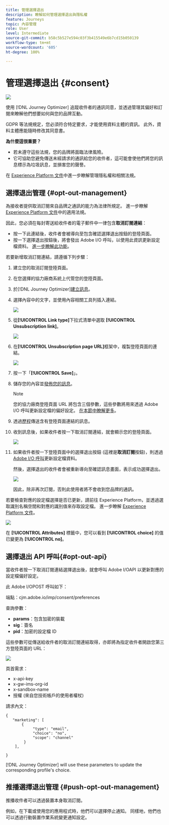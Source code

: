 ```yaml
---
title: 管理選擇退出
description: 瞭解如何管理選擇退出與隱私權
feature: Journeys
topic: 內容管理
role: User
level: Intermediate
source-git-commit: b58c5b527e594c03f3b415549e6b7cd15b050139
workflow-type: tm+mt
source-wordcount: '605'
ht-degree: 100%

---
```


# 管理選擇退出 {#consent}

![](assets/do-not-localize/badge.png)

使用 [!DNL Journey Optimizer] 追蹤收件者的通訊同意，並透過管理其偏好和訂閱來瞭解他們想要如何與您的品牌互動。<!--Their preferences and subscriptions are handled through Consent management.-->

GDPR 等法規規定，您必須符合特定要求，才能使用資料主體的資訊。 此外，資料主體應能隨時修改其同意書。

**為什麼這很重要？**

* 若未遵守這些法規，您的品牌將面臨法律風險。
* 它可協助您避免傳送未經請求的通訊給您的收件者，這可能會使他們將您的訊息標示為垃圾訊息，並損害您的聲譽。

在 [Experience Platform 文件](https://experienceleague.adobe.com/docs/experience-platform/privacy/home.html?lang=zh-Hant)中進一步瞭解管理隱私權和相關法規。

<!--* Recipients should be able to opt-in/opt-out from receiving electronic communication through one or more channel
* Recipients expect the brand to offer preference centre capability that controls how brand should engage with them (example: channel of communication, invasive and non-invasive tracking etc). This helps to fulfil regulatory obligations and also facilitates quality engagement with recipient. 
* The third category is the capability to offer subscription to recipients (newsletter, etc)-->

## 選擇退出管理 {#opt-out-management}

為接收者提供取消訂閱來自品牌之通訊的能力為法律所規定。 進一步瞭解 [Experience Platform 文件](https://experienceleague.adobe.com/docs/experience-platform/privacy/regulations/overview.html?lang=zh-Hant#regulations)中的適用法規。

因此，您必須在每封寄送給收件者的電子郵件中一律包含&#x200B;**取消訂閱連結**：
* 按一下此連結後，收件者會被導向至包含確認選擇退出按鈕的登陸頁面。
* 按一下選擇退出按鈕後，將會發出 Adobe I/O 呼叫，以使用此資訊更新設定檔資料。 [進一步瞭解此功能](#consent-service-api)。

若要新增取消訂閱連結，請遵循下列步驟：

1. 建立您的取消訂閱登陸頁面。
1. 在您選擇的協力廠商系統上代管您的登陸頁面。
1. 於[!DNL Journey Optimizer][建立訊息](../../help/using/create-message.md)。

   <!--The link to your landing page should contain a static URL and the profile ID.-->

1. 選擇內容中的文字，並使用內容相關工具列插入連結。

   ![](assets/opt-out-insert-link.png)

1. 從&#x200B;**[!UICONTROL Link type]**&#x200B;下拉式清單中選取 **[!UICONTROL Unsubscription link]**。

   ![](assets/opt-out-link-type.png)

1. 在&#x200B;**[!UICONTROL Unsubscription page URL]**&#x200B;框架中，複製登陸頁面的連結。

   ![](assets/opt-out-link-url.png)

1. 按一下「**[!UICONTROL Save]**」。

1. 儲存您的內容並[發佈您的訊息](../../help/using/publish-manage-message.md)。

   >[!NOTE]
   >
   >您的協力廠商登陸頁面 URL 將包含三個參數，這些參數將用來透過 Adobe I/O 呼叫更新設定檔的偏好設定。 [在本節中瞭解更多](#consent-service-api)。

1. 透過[歷程](building-journeys/journey.md)傳送含有登陸頁面連結的訊息。

1. 收到訊息後，如果收件者按一下取消訂閱連結，就會顯示您的登陸頁面。

   ![](assets/opt-out-lp-example.png)

1. 如果收件者按一下登陸頁面中的選擇退出按鈕 (這裡是&#x200B;**取消訂閱**&#x200B;按鈕)，則透過 [Adobe I/O 呼叫](#opt-out-api)更新設定檔資料。

   然後，選擇退出的收件者會被重新導向至確認訊息畫面，表示成功選擇退出。

   ![](assets/opt-out-confirmation-example.png)

   因此，除非再次訂閱，否則此使用者將不會收到您品牌的通訊。

若要檢查對應的設定檔選擇是否已更新，請前往 Experience Platform，並透過選取識別名稱空間和對應的識別值來存取設定檔。 進一步瞭解 [Experience Platform 文件](https://experienceleague.adobe.com/docs/experience-platform/profile/ui/user-guide.html?lang=zh-Hant#getting-started)。

![](assets/opt-out-profile-choice.png)

在 **[!UICONTROL Attributes]** 標籤中，您可以看到 **[!UICONTROL choice]** 的值已變更為 **[!UICONTROL no]**。

<!--The opt-out URL is resolved upon each recipient receiving the message. It is then personalized with the relevant encrypted parameters (profile ID, profile name, journey ID, sandbox ID, and message execution ID).-->

## 選擇退出 API 呼叫{#opt-out-api}

當收件者按一下取消訂閱連結選擇退出後，就會呼叫 Adobe I/OAPI <!--Consent service API to capture the encrypted data and-->以更新對應的設定檔偏好設定。

此 Adobe I/OPOST 呼叫如下：

端點：cjm.adobe.io/imp/consent/preferences

查詢參數：
* **params**：包含加密的裝載
* **sig**：簽名 <!--which signature?-->
* **pid**：加密的設定檔 ID

這些參數可從傳送給收件者的取消訂閱連結取得，亦即將為指定收件者開啟您第三方登陸頁面的 URL：

![](assets/opt-out-parameters.png)

<!--QUESTION: How do you get the URL built for each recipient? Do you have to wait until each targeted recipient receives the unsubscribe link or can you deduce it in advance? Is it done automatically upon the API call or do you have to do something manually for each profile? In other words will the LP automatically include the 3 parameters or do you have to insert something manually? Still not completely clear-->

頁首需求：
* x-api-key
* x-gw-ims-org-id
* x-sandbox-name
* 授權 (來自您技術帳戶的使用者權杖) <!--How do you find this information? And other header elements?-->

請求內文：

```
{
   "marketing": [
       {
            "type": "email",           
            "choice": "no",          
            "scope": "channel"       
        }
    ],
 
}
```

<!--The Consent service /-->[!DNL Journey Optimizer] will <!--decrypt and-->use these parameters to update the corresponding profile's choice. <!--and provide an answer back to the landing page.-->

## 推播選擇退出管理 {#push-opt-out-management}

推播收件者可以透過裝置本身取消訂閱。

例如，在下載或使用您的應用程式時，他們可以選擇停止通知。 同樣地，他們也可以透過行動裝置作業系統變更通知設定。
